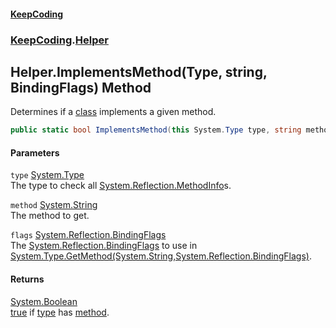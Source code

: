 #### [KeepCoding](index.md 'index')
### [KeepCoding](KeepCoding.md 'KeepCoding').[Helper](Helper.md 'KeepCoding.Helper')
## Helper.ImplementsMethod(Type, string, BindingFlags) Method
Determines if a [class](https://docs.microsoft.com/en-us/dotnet/csharp/language-reference/keywords/class 'https://docs.microsoft.com/en-us/dotnet/csharp/language-reference/keywords/class') implements a given method.  
```csharp
public static bool ImplementsMethod(this System.Type type, string method, System.Reflection.BindingFlags flags=System.Reflection.BindingFlags.DeclaredOnly|System.Reflection.BindingFlags.Instance|System.Reflection.BindingFlags.Static|System.Reflection.BindingFlags.Public|System.Reflection.BindingFlags.NonPublic);
```
#### Parameters
<a name='KeepCoding_Helper_ImplementsMethod(System_Type_string_System_Reflection_BindingFlags)_type'></a>
`type` [System.Type](https://docs.microsoft.com/en-us/dotnet/api/System.Type 'System.Type')  
The type to check all [System.Reflection.MethodInfo](https://docs.microsoft.com/en-us/dotnet/api/System.Reflection.MethodInfo 'System.Reflection.MethodInfo')s.
  
<a name='KeepCoding_Helper_ImplementsMethod(System_Type_string_System_Reflection_BindingFlags)_method'></a>
`method` [System.String](https://docs.microsoft.com/en-us/dotnet/api/System.String 'System.String')  
The method to get.
  
<a name='KeepCoding_Helper_ImplementsMethod(System_Type_string_System_Reflection_BindingFlags)_flags'></a>
`flags` [System.Reflection.BindingFlags](https://docs.microsoft.com/en-us/dotnet/api/System.Reflection.BindingFlags 'System.Reflection.BindingFlags')  
The [System.Reflection.BindingFlags](https://docs.microsoft.com/en-us/dotnet/api/System.Reflection.BindingFlags 'System.Reflection.BindingFlags') to use in [System.Type.GetMethod(System.String,System.Reflection.BindingFlags)](https://docs.microsoft.com/en-us/dotnet/api/System.Type.GetMethod#System_Type_GetMethod_System_String,System_Reflection_BindingFlags_ 'System.Type.GetMethod(System.String,System.Reflection.BindingFlags)').
  
#### Returns
[System.Boolean](https://docs.microsoft.com/en-us/dotnet/api/System.Boolean 'System.Boolean')  
[true](https://docs.microsoft.com/en-us/dotnet/csharp/language-reference/builtin-types/bool 'https://docs.microsoft.com/en-us/dotnet/csharp/language-reference/builtin-types/bool') if [type](Helper_ImplementsMethod_AZlCCFzxBiy2xfa8l8UPxQ.md#KeepCoding_Helper_ImplementsMethod(System_Type_string_System_Reflection_BindingFlags)_type 'KeepCoding.Helper.ImplementsMethod(System.Type, string, System.Reflection.BindingFlags).type') has [method](Helper_ImplementsMethod_AZlCCFzxBiy2xfa8l8UPxQ.md#KeepCoding_Helper_ImplementsMethod(System_Type_string_System_Reflection_BindingFlags)_method 'KeepCoding.Helper.ImplementsMethod(System.Type, string, System.Reflection.BindingFlags).method').
